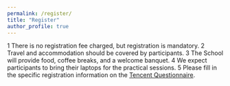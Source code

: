```yaml
---
permalink: /register/
title: "Register"
author_profile: true
---
```


1 There is no registration fee charged, but registration is mandatory.
2 Travel and accommodation should be covered by participants.
3 The School will provide food, coffee breaks, and a welcome banquet.
4 We expect participants to bring their laptops for the practical sessions.
5 Please fill in the specific registration information on the [Tencent Questionnaire](https://wj.qq.com/s2/22867105/55df/).


